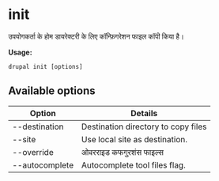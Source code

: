 # init
उपयोगकर्ता के होम डायरेक्टरी के लिए कॉन्फ़िगरेशन फाइल कॉपी किया है।

**Usage:**
```
drupal init [options]
```

## Available options
Option | Details
-------|-------------
--destination | Destination directory to copy files
--site | Use local site as destination.
--override | ओवरराइड कफगुरशंस फाइल्स
--autocomplete | Autocomplete tool files flag.
